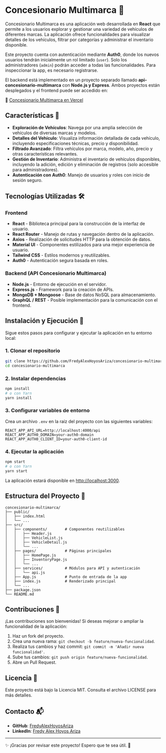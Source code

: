 # Concesionario Multimarca 🚗

Concesionario Multimarca es una aplicación web desarrollada en **React** que permite a los usuarios explorar y gestionar una variedad de vehículos de diferentes marcas. La aplicación ofrece funcionalidades para visualizar detalles de los vehículos, filtrar por categorías y administrar el inventario disponible.

Este proyecto cuenta con autenticación mediante **Auth0**, donde los nuevos usuarios tendrán inicialmente un rol limitado (`user`). Solo los administradores (`admin`) podrán acceder a todas las funcionalidades. Para inspeccionar la app, es necesario registrarse.

El backend está implementado en un proyecto separado llamado **api-concesionario-multimarca** con **Node.js y Express**. Ambos proyectos están desplegados y el frontend puede ser accedido en:

🔗 [Concesionario Multimarca en Vercel](https://concesionario-multimarca.vercel.app/)

## Características 🌟

- **Exploración de Vehículos**: Navega por una amplia selección de vehículos de diversas marcas y modelos.
- **Detalles del Vehículo**: Visualiza información detallada de cada vehículo, incluyendo especificaciones técnicas, precio y disponibilidad.
- **Filtrado Avanzado**: Filtra vehículos por marca, modelo, año, precio y otras características relevantes.
- **Gestión de Inventario**: Administra el inventario de vehículos disponibles, incluyendo la adición, edición y eliminación de registros (solo accesible para administradores).
- **Autenticación con Auth0**: Manejo de usuarios y roles con inicio de sesión seguro.

## Tecnologías Utilizadas 🛠️

### Frontend

- **React** - Biblioteca principal para la construcción de la interfaz de usuario.
- **React Router** - Manejo de rutas y navegación dentro de la aplicación.
- **Axios** - Realización de solicitudes HTTP para la obtención de datos.
- **Material UI** - Componentes estilizados para una mejor experiencia de usuario.
- **Tailwind CSS** - Estilos modernos y reutilizables.
- **Auth0** - Autenticación segura basada en roles.

### Backend (API Concesionario Multimarca)

- **Node.js** - Entorno de ejecución en el servidor.
- **Express.js** - Framework para la creación de APIs.
- **MongoDB + Mongoose** - Base de datos NoSQL para almacenamiento.
- **GraphQL / REST** - Posible implementación para la comunicación con el frontend.

## Instalación y Ejecución 🚀

Sigue estos pasos para configurar y ejecutar la aplicación en tu entorno local:

### 1. Clonar el repositorio

```bash
git clone https://github.com/FredyAlexHoyosAriza/concesionario-multimarca.git
cd concesionario-multimarca
```

### 2. Instalar dependencias

```bash
npm install
# o con Yarn
yarn install
```

### 3. Configurar variables de entorno

Crea un archivo `.env` en la raíz del proyecto con las siguientes variables:

```env
REACT_APP_API_URL=http://localhost:4000/api
REACT_APP_AUTH0_DOMAIN=your-auth0-domain
REACT_APP_AUTH0_CLIENT_ID=your-auth0-client-id
```

### 4. Ejecutar la aplicación

```bash
npm start
# o con Yarn
yarn start
```

La aplicación estará disponible en [http://localhost:3000](http://localhost:3000).

## Estructura del Proyecto 📁

```plaintext
concesionario-multimarca/
├── public/
│   ├── index.html
│   └── ...
├── src/
│   ├── components/        # Componentes reutilizables
│   │   ├── Header.js
│   │   ├── VehicleList.js
│   │   ├── VehicleDetail.js
│   │   └── ...
│   ├── pages/             # Páginas principales
│   │   ├── HomePage.js
│   │   ├── InventoryPage.js
│   │   └── ...
│   ├── services/          # Módulos para API y autenticación
│   │   └── api.js
│   ├── App.js             # Punto de entrada de la app
│   ├── index.js           # Renderizado principal
│   └── ...
├── package.json
└── README.md
```

## Contribuciones 🤝

¡Las contribuciones son bienvenidas! Si deseas mejorar o ampliar la funcionalidad de la aplicación:

1. Haz un fork del proyecto.
2. Crea una nueva rama: `git checkout -b feature/nueva-funcionalidad`.
3. Realiza tus cambios y haz commit: `git commit -m 'Añadir nueva funcionalidad'`.
4. Sube tus cambios: `git push origin feature/nueva-funcionalidad`.
5. Abre un Pull Request.

## Licencia 📄

Este proyecto está bajo la Licencia MIT. Consulta el archivo LICENSE para más detalles.

## Contacto 📬

- **GitHub**: [FredyAlexHoyosAriza](https://github.com/FredyAlexHoyosAriza)
- **LinkedIn**: [Fredy Alex Hoyos Ariza](https://www.linkedin.com/in/fredyalexanderhoyosariza/)

---

✨ ¡Gracias por revisar este proyecto! Espero que te sea útil. 🚀
